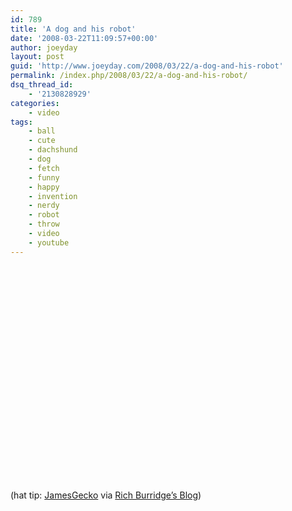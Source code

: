 ```yaml
---
id: 789
title: 'A dog and his robot'
date: '2008-03-22T11:09:57+00:00'
author: joeyday
layout: post
guid: 'http://www.joeyday.com/2008/03/22/a-dog-and-his-robot'
permalink: /index.php/2008/03/22/a-dog-and-his-robot/
dsq_thread_id:
    - '2130828929'
categories:
    - video
tags:
    - ball
    - cute
    - dachshund
    - dog
    - fetch
    - funny
    - happy
    - invention
    - nerdy
    - robot
    - throw
    - video
    - youtube
---
```


<object height="344" width="425"><param name="movie" value="http://www.youtube.com/v/4PcL6-mjRNk&hl=en"></param><param name="wmode" value="transparent"></param><embed height="344" src="http://www.youtube.com/v/4PcL6-mjRNk&hl=en" type="application/x-shockwave-flash" width="425" wmode="transparent"></embed></object>

<span class="hattip">(hat tip: [JamesGecko](http://jamesgecko.tumblr.com/post/29455835) via [Rich Burridge’s Blog](http://blogs.sun.com/richb/entry/a_dog_and_his_ball))</span>